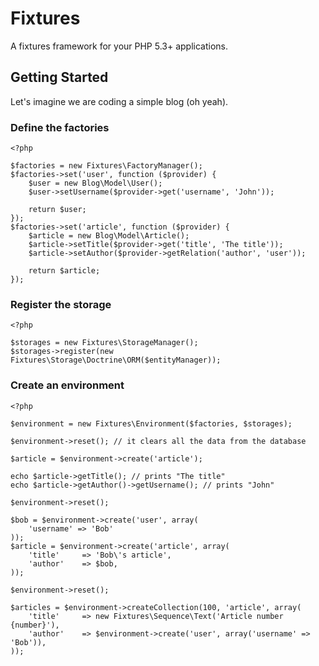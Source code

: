 Fixtures
========

A fixtures framework for your PHP 5.3+ applications.

Getting Started
---------------

Let's imagine we are coding a simple blog (oh yeah).

### Define the factories

    <?php

    $factories = new Fixtures\FactoryManager();
    $factories->set('user', function ($provider) {
        $user = new Blog\Model\User();
        $user->setUsername($provider->get('username', 'John'));

        return $user;
    });
    $factories->set('article', function ($provider) {
        $article = new Blog\Model\Article();
        $article->setTitle($provider->get('title', 'The title'));
        $article->setAuthor($provider->getRelation('author', 'user'));
        
        return $article;
    });

### Register the storage

    <?php

    $storages = new Fixtures\StorageManager();
    $storages->register(new Fixtures\Storage\Doctrine\ORM($entityManager));

### Create an environment

    <?php

    $environment = new Fixtures\Environment($factories, $storages);

    $environment->reset(); // it clears all the data from the database

    $article = $environment->create('article');

    echo $article->getTitle(); // prints "The title"
    echo $article->getAuthor()->getUsername(); // prints "John"

    $environment->reset();

    $bob = $environment->create('user', array(
        'username' => 'Bob'
    ));
    $article = $environment->create('article', array(
        'title'     => 'Bob\'s article',
        'author'    => $bob,
    ));

    $environment->reset();

    $articles = $environment->createCollection(100, 'article', array(
        'title'     => new Fixtures\Sequence\Text('Article number {number}'),
        'author'    => $environment->create('user', array('username' => 'Bob')),
    ));
